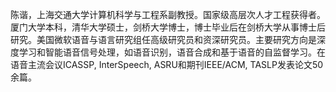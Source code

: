 陈谐，上海交通大学计算机科学与工程系副教授。国家级高层次人才工程获得者。厦门大学本科，清华大学硕士，剑桥大学博士，博士毕业后在剑桥大学从事博士后研究。美国微软语音与语言研究组任高级研究员和资深研究员。主要研究方向是深度学习和智能语音信号处理，如语音识别，语音合成和基于语音的自监督学习。在语音主流会议ICASSP, InterSpeech, ASRU和期刊IEEE/ACM, TASLP发表论文50余篇。